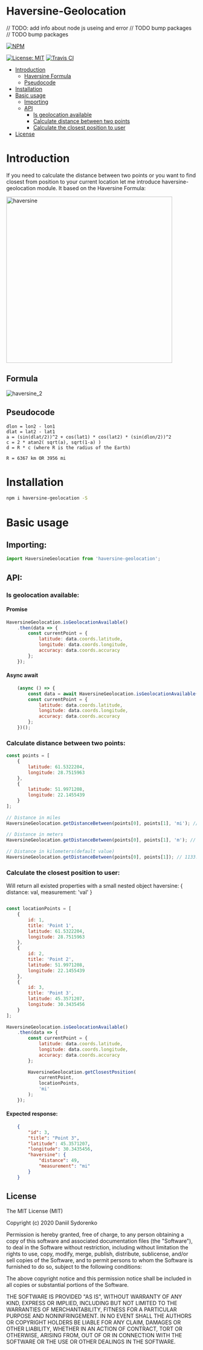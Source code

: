 Haversine-Geolocation
========

// TODO: add info about node js useing and error
// TODO bump packages
// TODO bump packages

[![NPM](https://nodei.co/npm/haversine-geolocation.png)](https://nodei.co/npm/haversine-geolocation/)

[![License: MIT](https://img.shields.io/badge/License-MIT-yellow.svg)](https://opensource.org/licenses/MIT) [![Travis CI](https://travis-ci.org/DaniilSydorenko/haversine-geolocation.svg?branch=master)](https://travis-ci.org/DaniilSydorenko/haversine-geolocation)

- [Introduction](#introduction)
    - [Haversine Formula](#formula)
    - [Pseudocode](#pseudocode)
- [Installation](#installation)
- [Basic usage](#basic-usage)
    - [Importing](#import-module)
    - [API](#api)
        - [Is geolocation available](#is-geolocation-available)
        - [Calculate distance between two points](#calculate-distance-between-two-points)
        - [Calculate the closest position to user](#calculate-the-closest-position-to-user)
- [License](#license)

# Introduction
If you need to calculate the distance between two points or you want to find closest from position to your current location let me introduce haversine-geolocation module. It based on the Haversine Formula:

<img width="439" alt="haversine" src="https://user-images.githubusercontent.com/2789198/27240436-e9a459da-52d4-11e7-8f84-f96d0b312859.png">

## Formula
![haversine_2](https://user-images.githubusercontent.com/2789198/27240432-e67a0cf0-52d4-11e7-9acb-b935e1a84f47.png)

## Pseudocode
```code()
dlon = lon2 - lon1 
dlat = lat2 - lat1 
a = (sin(dlat/2))^2 + cos(lat1) * cos(lat2) * (sin(dlon/2))^2 
c = 2 * atan2( sqrt(a), sqrt(1-a) ) 
d = R * c (where R is the radius of the Earth)

R = 6367 km OR 3956 mi
```
# Installation
```bash
npm i haversine-geolocation -S
```
# Basic usage
## Importing: 
```javascript
import HaversineGeolocation from 'haversine-geolocation';
```

## API:
### Is geolocation available:
#### Promise
```javascript
HaversineGeolocation.isGeolocationAvailable()
    .then(data => {
        const currentPoint = {
            latitude: data.coords.latitude,
            longitude: data.coords.longitude,
            accuracy: data.coords.accuracy
        };
    });
```
#### Async await
```javascript
	(async () => {
        const data = await HaversineGeolocation.isGeolocationAvailable();
        const currentPoint = {
            latitude: data.coords.latitude,
            longitude: data.coords.longitude,
            accuracy: data.coords.accuracy
        };
	})();
```

### Calculate distance between two points:
```javascript
const points = [
    {
        latitude: 61.5322204,
        longitude: 28.7515963
    },
    {
        latitude: 51.9971208,
        longitude: 22.1455439
    }
];
 
// Distance in miles
HaversineGeolocation.getDistanceBetween(points[0], points[1], 'mi'); // 704.1 mi
 
// Distance in meters
HaversineGeolocation.getDistanceBetween(points[0], points[1], 'm'); // 1133062.7 m
 
// Distance in kilometers(default value)
HaversineGeolocation.getDistanceBetween(points[0], points[1]); // 1133.1 km
```

### Calculate the closest position to user:
Will return all existed properties with a small nested object haversine: { distance: val, measurement: 'val' } 
```javascript

const locationPoints = [
    {
        id: 1,
        title: 'Point 1',
        latitude: 61.5322204,
        longitude: 28.7515963
    },
    {
        id: 2,
        title: 'Point 2',
        latitude: 51.9971208,
        longitude: 22.1455439
    },
    {
        id: 3,
        title: 'Point 3',
        latitude: 45.3571207,
        longitude: 30.3435456
    }
];
 
HaversineGeolocation.isGeolocationAvailable()
    .then(data => {
        const currentPoint = {
            latitude: data.coords.latitude,
            longitude: data.coords.longitude,
            accuracy: data.coords.accuracy
        };
        
        HaversineGeolocation.getClosestPosition(
            currentPoint, 
            locationPoints,
            'mi'
        );
    });
```

#### Expected response:
```json
    {
        "id": 3,
        "title": "Point 3",
        "latitude": 45.3571207,
        "longitude": 30.3435456,
        "haversine": {
            "distance": 49,
            "measurement": "mi"
        }
    }
```

License
-------

The MIT License (MIT)

Copyright (c) 2020 Daniil Sydorenko

Permission is hereby granted, free of charge, to any person obtaining a copy of this software and associated
documentation files (the "Software"), to deal in the Software without restriction, including without limitation
the rights to use, copy, modify, merge, publish, distribute, sublicense, and/or sell copies of the Software,
and to permit persons to whom the Software is furnished to do so, subject to the following conditions:

The above copyright notice and this permission notice shall be included in all copies or substantial
portions of the Software.

THE SOFTWARE IS PROVIDED "AS IS", WITHOUT WARRANTY OF ANY KIND, EXPRESS OR IMPLIED, INCLUDING BUT NOT LIMITED
TO THE WARRANTIES OF MERCHANTABILITY, FITNESS FOR A PARTICULAR PURPOSE AND NONINFRINGEMENT. IN NO EVENT SHALL
THE AUTHORS OR COPYRIGHT HOLDERS BE LIABLE FOR ANY CLAIM, DAMAGES OR OTHER LIABILITY, WHETHER IN AN ACTION OF
CONTRACT, TORT OR OTHERWISE, ARISING FROM, OUT OF OR IN CONNECTION WITH THE SOFTWARE OR THE USE OR OTHER
DEALINGS IN THE SOFTWARE.
